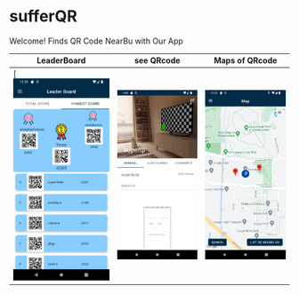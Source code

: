 # sufferQR

Welcome! Finds QR Code NearBu with Our App


| LeaderBoard                                                                                               | see QRcode | Maps of QRcode |
| -------------------------------------------------------------------------------------------------- | ---- | ---- |
| [![LeaderBoard](https://github.com/CMPUT301W23T37/sufferQR/blob/main/doc/part4/readme_image/LeaderBoard.png) | ![See Your Qr Code](https://github.com/CMPUT301W23T37/sufferQR/blob/main/doc/part4/readme_image/QRcodes.png)     | ![See Surrounding Qr Code](https://github.com/CMPUT301W23T37/sufferQR/blob/main/doc/part4/readme_image/mapsActivity.png)     |
